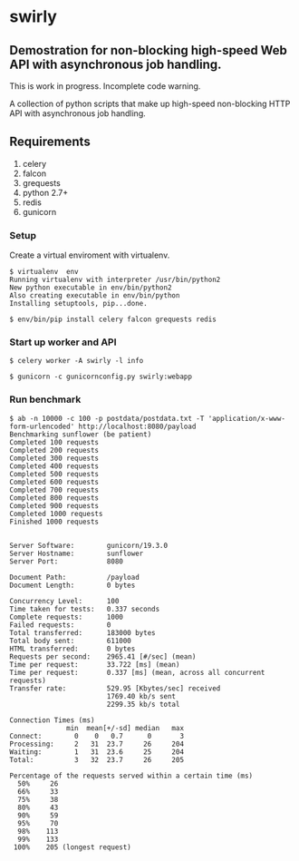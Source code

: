 # swirly

## Demostration for non-blocking high-speed Web API with asynchronous job handling.

This is work in progress. Incomplete code warning.

A collection of python scripts that make up high-speed non-blocking HTTP API with asynchronous job handling.  

## Requirements

1. celery
2. falcon
3. grequests
4. python 2.7+
5. redis
6. gunicorn


### Setup

Create a virtual enviroment with virtualenv.

```
$ virtualenv  env
Running virtualenv with interpreter /usr/bin/python2
New python executable in env/bin/python2
Also creating executable in env/bin/python
Installing setuptools, pip...done.

$ env/bin/pip install celery falcon grequests redis 
```


### Start up worker and API

```
$ celery worker -A swirly -l info
```

```
$ gunicorn -c gunicornconfig.py swirly:webapp
```


### Run benchmark

```
$ ab -n 10000 -c 100 -p postdata/postdata.txt -T 'application/x-www-form-urlencoded' http://localhost:8080/payload 
Benchmarking sunflower (be patient)
Completed 100 requests
Completed 200 requests
Completed 300 requests
Completed 400 requests
Completed 500 requests
Completed 600 requests
Completed 700 requests
Completed 800 requests
Completed 900 requests
Completed 1000 requests
Finished 1000 requests


Server Software:        gunicorn/19.3.0
Server Hostname:        sunflower
Server Port:            8080

Document Path:          /payload
Document Length:        0 bytes

Concurrency Level:      100
Time taken for tests:   0.337 seconds
Complete requests:      1000
Failed requests:        0
Total transferred:      183000 bytes
Total body sent:        611000
HTML transferred:       0 bytes
Requests per second:    2965.41 [#/sec] (mean)
Time per request:       33.722 [ms] (mean)
Time per request:       0.337 [ms] (mean, across all concurrent requests)
Transfer rate:          529.95 [Kbytes/sec] received
                        1769.40 kb/s sent
                        2299.35 kb/s total

Connection Times (ms)
              min  mean[+/-sd] median   max
Connect:        0    0   0.7      0       3
Processing:     2   31  23.7     26     204
Waiting:        1   31  23.6     25     204
Total:          3   32  23.7     26     205

Percentage of the requests served within a certain time (ms)
  50%     26
  66%     33
  75%     38
  80%     43
  90%     59
  95%     70
  98%    113
  99%    133
 100%    205 (longest request)

```


